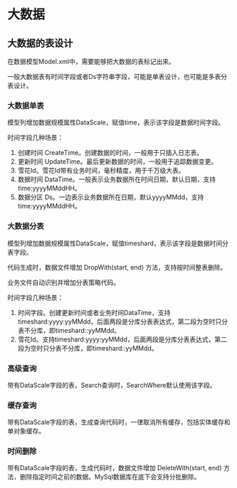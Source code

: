 # 大数据



## 大数据的表设计

在数据模型Model.xml中，需要能够把大数据的表标记出来。

一般大数据表有时间字段或者Ds字符串字段，可能是单表设计，也可能是多表分表设计。



### 大数据单表

模型列增加数据规模属性DataScale，赋值time，表示该字段是数据时间字段。

时间字段几种场景：

1. 创建时间 CreateTime。创建数据的时间，一般用于只插入日志表。
2. 更新时间 UpdateTime。最后更新数据的时间，一般用于追踪数据变更。
3. 雪花Id。雪花Id带有业务时间，毫秒精度，用于千万级大表。
4. 数据时间 DataTime。一般表示业务数据所在时间日期，默认日期，支持time:yyyyMMddHH。
5. 数据分区 Ds。一边表示业务数据所在日期，默认yyyyMMdd，支持time:yyyyMMddHH。



### 大数据分表

模型列增加数据规模属性DataScale，赋值timeshard，表示该字段是数据时间分表字段。

代码生成时，数据文件增加 DropWith(start, end) 方法，支持按时间整表删除。

业务文件自动识别并增加分表策略代码。



时间字段几种场景：

1. 时间字段。创建更新时间或者业务时间DataTime，支持timeshard:yyyy:yyMMdd，后面两段是分库分表表达式，第二段为空时只分表不分库，即timeshard::yyMMdd。
2. 雪花Id。支持timeshard:yyyy:yyMMdd，后面两段是分库分表表达式，第二段为空时只分表不分库，即timeshard::yyMMdd。



### 高级查询

带有DataScale字段的表，Search查询时，SearchWhere默认使用该字段。



### 缓存查询

带有DataScale字段的表，生成查询代码时，一律取消所有缓存，包括实体缓存和单对象缓存。



### 时间删除

带有DataScale字段的表，生成代码时，数据文件增加 DeleteWith(start, end) 方法，删除指定时间之前的数据。MySql数据库在底下会支持分批删除。